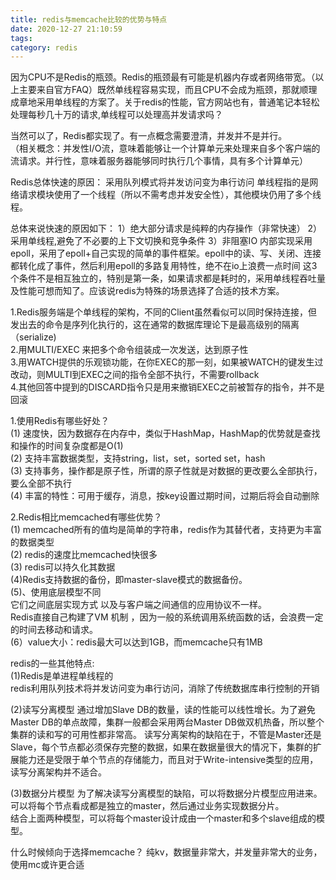 ```yaml
---
title: redis与memcache比较的优势与特点
date: 2020-12-27 21:10:59
tags:
category: redis
---
```



因为CPU不是Redis的瓶颈。Redis的瓶颈最有可能是机器内存或者网络带宽。（以上主要来自官方FAQ）既然单线程容易实现，而且CPU不会成为瓶颈，那就顺理成章地采用单线程的方案了。关于redis的性能，官方网站也有，普通笔记本轻松处理每秒几十万的请求,单线程可以处理高并发请求吗？  
    
当然可以了，Redis都实现了。有一点概念需要澄清，并发并不是并行。  
（相关概念：并发性I/O流，意味着能够让一个计算单元来处理来自多个客户端的流请求。并行性，意味着服务器能够同时执行几个事情，具有多个计算单元）


Redis总体快速的原因：
采用队列模式将并发访问变为串行访问
单线程指的是网络请求模块使用了一个线程（所以不需考虑并发安全性），其他模块仍用了多个线程。

总体来说快速的原因如下：
1）绝大部分请求是纯粹的内存操作（非常快速）
2）采用单线程,避免了不必要的上下文切换和竞争条件
3）非阻塞IO
内部实现采用epoll，采用了epoll+自己实现的简单的事件框架。epoll中的读、写、关闭、连接都转化成了事件，然后利用epoll的多路复用特性，绝不在io上浪费一点时间
这3个条件不是相互独立的，特别是第一条，如果请求都是耗时的，采用单线程吞吐量及性能可想而知了。应该说redis为特殊的场景选择了合适的技术方案。


1.Redis服务端是个单线程的架构，不同的Client虽然看似可以同时保持连接，但发出去的命令是序列化执行的，这在通常的数据库理论下是最高级别的隔离（serialize)  
2.用MULTI/EXEC 来把多个命令组装成一次发送，达到原子性  
3.用WATCH提供的乐观锁功能，在你EXEC的那一刻，如果被WATCH的键发生过改动，则MULTI到EXEC之间的指令全部不执行，不需要rollback  
4.其他回答中提到的DISCARD指令只是用来撤销EXEC之前被暂存的指令，并不是回滚  


1.使用Redis有哪些好处？  
(1) 速度快，因为数据存在内存中，类似于HashMap，HashMap的优势就是查找和操作的时间复杂度都是O(1)  
(2) 支持丰富数据类型，支持string，list，set，sorted set，hash  
(3) 支持事务，操作都是原子性，所谓的原子性就是对数据的更改要么全部执行，要么全部不执行  
(4) 丰富的特性：可用于缓存，消息，按key设置过期时间，过期后将会自动删除    

 
2.Redis相比memcached有哪些优势？  
(1) memcached所有的值均是简单的字符串，redis作为其替代者，支持更为丰富的数据类型  
(2) redis的速度比memcached快很多  
(3) redis可以持久化其数据  
(4)Redis支持数据的备份，即master-slave模式的数据备份。  
(5)、使用底层模型不同  
它们之间底层实现方式 以及与客户端之间通信的应用协议不一样。  
Redis直接自己构建了VM 机制 ，因为一般的系统调用系统函数的话，会浪费一定的时间去移动和请求。  
(6）value大小：redis最大可以达到1GB，而memcache只有1MB  


redis的一些其他特点:  
(1)Redis是单进程单线程的  
redis利用队列技术将并发访问变为串行访问，消除了传统数据库串行控制的开销

(2)读写分离模型
通过增加Slave DB的数量，读的性能可以线性增长。为了避免Master DB的单点故障，集群一般都会采用两台Master DB做双机热备，所以整个集群的读和写的可用性都非常高。
读写分离架构的缺陷在于，不管是Master还是Slave，每个节点都必须保存完整的数据，如果在数据量很大的情况下，集群的扩展能力还是受限于单个节点的存储能力，而且对于Write-intensive类型的应用，读写分离架构并不适合。

(3)数据分片模型
为了解决读写分离模型的缺陷，可以将数据分片模型应用进来。
可以将每个节点看成都是独立的master，然后通过业务实现数据分片。  
结合上面两种模型，可以将每个master设计成由一个master和多个slave组成的模型。  



什么时候倾向于选择memcache？
纯kv，数据量非常大，并发量非常大的业务，使用mc或许更合适
